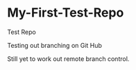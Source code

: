 # My-First-Test-Repo
Test Repo

Testing out branching on Git Hub

Still yet to work out remote branch control.
